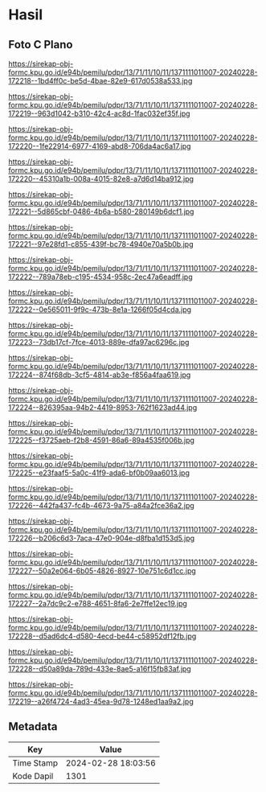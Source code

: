 # Hasil

## Foto C Plano

https://sirekap-obj-formc.kpu.go.id/e94b/pemilu/pdpr/13/71/11/10/11/1371111011007-20240228-172218--1bd4ff0c-be5d-4bae-82e9-617d0538a533.jpg

https://sirekap-obj-formc.kpu.go.id/e94b/pemilu/pdpr/13/71/11/10/11/1371111011007-20240228-172219--963d1042-b310-42c4-ac8d-1fac032ef35f.jpg

https://sirekap-obj-formc.kpu.go.id/e94b/pemilu/pdpr/13/71/11/10/11/1371111011007-20240228-172220--1fe22914-6977-4169-abd8-706da4ac6a17.jpg

https://sirekap-obj-formc.kpu.go.id/e94b/pemilu/pdpr/13/71/11/10/11/1371111011007-20240228-172220--45310a1b-008a-4015-82e8-a7d6d14ba912.jpg

https://sirekap-obj-formc.kpu.go.id/e94b/pemilu/pdpr/13/71/11/10/11/1371111011007-20240228-172221--5d865cbf-0486-4b6a-b580-280149b6dcf1.jpg

https://sirekap-obj-formc.kpu.go.id/e94b/pemilu/pdpr/13/71/11/10/11/1371111011007-20240228-172221--97e28fd1-c855-439f-bc78-4940e70a5b0b.jpg

https://sirekap-obj-formc.kpu.go.id/e94b/pemilu/pdpr/13/71/11/10/11/1371111011007-20240228-172222--789a78eb-c195-4534-958c-2ec47a6eadff.jpg

https://sirekap-obj-formc.kpu.go.id/e94b/pemilu/pdpr/13/71/11/10/11/1371111011007-20240228-172222--0e565011-9f9c-473b-8e1a-1266f05d4cda.jpg

https://sirekap-obj-formc.kpu.go.id/e94b/pemilu/pdpr/13/71/11/10/11/1371111011007-20240228-172223--73db17cf-7fce-4013-889e-dfa97ac6296c.jpg

https://sirekap-obj-formc.kpu.go.id/e94b/pemilu/pdpr/13/71/11/10/11/1371111011007-20240228-172224--874f68db-3cf5-4814-ab3e-f856a4faa619.jpg

https://sirekap-obj-formc.kpu.go.id/e94b/pemilu/pdpr/13/71/11/10/11/1371111011007-20240228-172224--826395aa-94b2-4419-8953-762f1623ad44.jpg

https://sirekap-obj-formc.kpu.go.id/e94b/pemilu/pdpr/13/71/11/10/11/1371111011007-20240228-172225--f3725aeb-f2b8-4591-86a6-89a4535f006b.jpg

https://sirekap-obj-formc.kpu.go.id/e94b/pemilu/pdpr/13/71/11/10/11/1371111011007-20240228-172225--e23faaf5-5a0c-41f9-ada6-bf0b09aa6013.jpg

https://sirekap-obj-formc.kpu.go.id/e94b/pemilu/pdpr/13/71/11/10/11/1371111011007-20240228-172226--442fa437-fc4b-4673-9a75-a84a2fce36a2.jpg

https://sirekap-obj-formc.kpu.go.id/e94b/pemilu/pdpr/13/71/11/10/11/1371111011007-20240228-172226--b206c6d3-7aca-47e0-904e-d8fba1d153d5.jpg

https://sirekap-obj-formc.kpu.go.id/e94b/pemilu/pdpr/13/71/11/10/11/1371111011007-20240228-172227--50a2e064-6b05-4826-8927-10e751c6d1cc.jpg

https://sirekap-obj-formc.kpu.go.id/e94b/pemilu/pdpr/13/71/11/10/11/1371111011007-20240228-172227--2a7dc9c2-e788-4651-8fa6-2e7ffe12ec19.jpg

https://sirekap-obj-formc.kpu.go.id/e94b/pemilu/pdpr/13/71/11/10/11/1371111011007-20240228-172228--d5ad6dc4-d580-4ecd-be44-c58952df12fb.jpg

https://sirekap-obj-formc.kpu.go.id/e94b/pemilu/pdpr/13/71/11/10/11/1371111011007-20240228-172228--d50a89da-789d-433e-8ae5-a16f15fb83af.jpg

https://sirekap-obj-formc.kpu.go.id/e94b/pemilu/pdpr/13/71/11/10/11/1371111011007-20240228-172219--a26f4724-4ad3-45ea-9d78-1248ed1aa9a2.jpg


## Metadata

| Key        | Value               |
| ---------- | ------------------- |
| Time Stamp | 2024-02-28 18:03:56 |
| Kode Dapil | 1301                |



